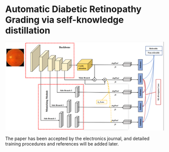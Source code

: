 # Automatic Diabetic Retinopathy Grading via self-knowledge distillation

![SKD Architecture](framework.png)

The paper has been accepted by the electronics journal, and detailed training procedures and references will be added later.
